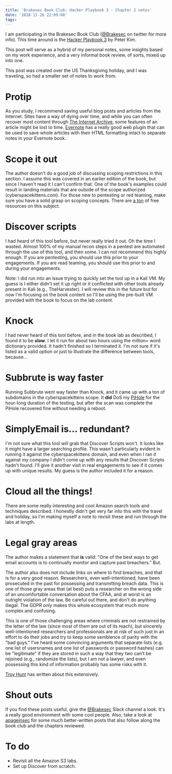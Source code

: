 ```yaml
---
title: 'Brakesec Book Club: Hacker Playbook 3 - Chapter 2 notes'
date: '2018-11-26 22:09:08'
tags:
---
```


I am participating in the Brakesec Book Club ([@Brakesec](https://twitter.com/brakesec) on twitter for more info). This time around is the [Hacker Playbook 3](http://thehackerplaybook.com/dashboard/) by Peter Kim.

This post will serve as a hybrid of my personal notes, some insights based on my work experience, and a very informal book review, of sorts, mixed up into one.

This post was created over the US Thanksgiving holiday, and I was traveling, so had a smaller set of notes to work from.

# Protip
As you study, I recommend saving useful blog posts and articles from the Internet. Sites have a way of dying over time, and while you can often recover most content through [The Internet Archive](https://www.archive.org), some features of an article might be lost to time. [Evernote](https://www.evernote.com) has a really good web plugin that can be used to save whole articles with their HTML formatting intact to separate notes in your Evernote book.

# Scope it out
The author doesn't do a good job of discussing scoping restrictions in this section. I assume this was covered in an earlier edition of the book, but since I haven't read it I can't confirm that. One of the book's examples could result in landing materials that are outside of the scope authorized (cyberspacekittens.com). For those new to pentesting or red teaming, make sure you have a solid grasp on scoping concepts. There are [a ton](https://duckduckgo.com/?q=pentest+scoping&t=ffsb&ia=web) of free resources on this subject.

# Discover scripts
I had heard of this tool before, but never really tried it out. Oh the time I wasted. Almost 100% of my manual recon steps in a pentest are automated through the use of this tool, and then some. I can not recommend this highly enough. If you are pentesting, you should use this prior to your engagements. If you are read teaming, you should use this prior to and during your engagements.

Note: I did run into an issue trying to quickly set the tool up in a Kali VM. My guess is I either didn't set it up right or it conflicted with other tools already present in Kali (e.g., TheHarvester). I will review this in the future but for now I'm focusing on the book content so I'll be using the pre-built VM provided with the book to focus on the lab content.

# Knock
I had never heard of this tool before, and in the book lab as described, I found it to be **slow**. I let it run for about two hours using the million+ word dictionary provided. It hadn't finished so I terminated it. I'm not sure if it's listed as a valid option or just to illustrate the difference between tools, because...

# Subbrute is way faster
Running Subbrute went way faster than Knock, and it came up with a ton of subdomains in the cyberspacekittens scope. It **did** DoS my [PiHole](https://pi-hole.net/) for the hour-long duration of the testing, but after the scan was complete the PiHole recovered fine without needing a reboot.

# SimplyEmail is... redundant?
I'm not sure what this tool will grab that Discover Scripts won't. It looks like it might have a larger searching profile. This wasn't particularly evident in running it against the cyberspacekittens domain, and even when I ran it against my company I didn't come up with any results that Discover Scripts hadn't found. I'll give it another visit in real engagements to see if it comes up with unique results. My guess is the author included it for a reason.

# Cloud all the things!
There are some really interesting and cool Amazon search tools and techniques described. I honestly didn't get very far into this with the travel and holiday, so I'm making myself a note to revisit these and run through the labs at length.

# Legal gray areas
The author makes a statement that **is** valid: "One of the best ways to get email accounts is to continually monitor and capture past breachers." But.

The author also does not include links on where to find breaches, and that is for a very good reason. Researchers, even well-intentioned, have been prosecuted in the past for possessing and transmitting breach data. This is one of those gray areas that (at best) puts a researcher on the wrong side of an uncomfortable conversation about the CFAA, and at worst is an outright violation of the law. Be careful out there, and don't do anything illegal. The GDPR only makes this whole ecosystem that much more complex and confusing.

This is one of those challenging areas where criminals are not restrained by the letter of the law (since most of them are out of its reach), but sincerely well-intentioned researchers and professionals are at risk of such just in an effort to do their jobs and try to keep some semblence of parity with the "bad guys." I've heard some convincing arguments that separate lists (e.g. one list of usersnames and one list of passwords or password hashes) can be "legitimate" if they are stored in such a way that they two can't be rejoined (e.g., randomize the lists), but I am not a lawyer, and even possessing this kind of information probably has some risks with it.

[Troy Hunt](https://www.troyhunt.com/the-legitimisation-of-have-i-been-pwned/) has written about this extensively.

# Shout outs
If you find these posts useful, give the [@Brakesec](https://twitter.com/brakesec) Slack channel a look. It's a really good environment with some cool people. Also, take a look at [apageinsec](https://apageinsec.wordpress.com/2018/11/26/thp3-ch-1-review/) for some much better-written posts that also follow along the book club and the chapters reviewed.

# To do
* Revisit all the Amazon S3 labs.
* Set up Discover from scratch.

